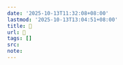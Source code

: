 ```yaml
---
date: '2025-10-13T11:32:08+08:00'
lastmod: '2025-10-13T13:04:51+08:00'
title: 󰫵
url: 󰫵
tags: []
src:
note:
---
```

